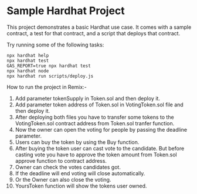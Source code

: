 # Sample Hardhat Project

This project demonstrates a basic Hardhat use case. It comes with a sample contract, a test for that contract, and a script that deploys that contract.

Try running some of the following tasks:

```shell
npx hardhat help
npx hardhat test
GAS_REPORT=true npx hardhat test
npx hardhat node
npx hardhat run scripts/deploy.js
```
How to run the project in Remix:-

1. Add parameter tokenSupply in Token.sol and then deploy it.
3. Add parameter token address of Token.sol in VotingToken.sol file and then deploy it.
4. After deploying both files you have to transfer some tokens to the VotingToken.sol contract address from Token.sol tranfer function.
5. Now the owner can open the voting for people by passing the deadline parameter.
6. Users can buy the token by using the Buy function.
7. After buying the token user can cast vote to the candidate. But before casting vote you have to approve the token amount from Token.sol approve function to contract address.
8. Owner can check the votes candidates got.
9. If the deadline will end voting will close automatically.
10. Or the Owner can also close the voting.
11. YoursToken function will show the tokens user owned.
